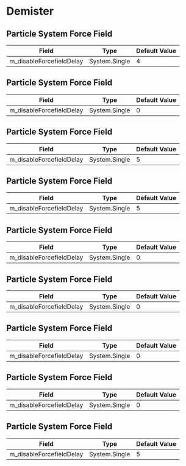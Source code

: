 # Demister

## Particle System Force Field

|Field|Type|Default Value|
|-----|----|-------------|
|m_disableForcefieldDelay|System.Single|4|

## Particle System Force Field

|Field|Type|Default Value|
|-----|----|-------------|
|m_disableForcefieldDelay|System.Single|0|

## Particle System Force Field

|Field|Type|Default Value|
|-----|----|-------------|
|m_disableForcefieldDelay|System.Single|5|

## Particle System Force Field

|Field|Type|Default Value|
|-----|----|-------------|
|m_disableForcefieldDelay|System.Single|5|

## Particle System Force Field

|Field|Type|Default Value|
|-----|----|-------------|
|m_disableForcefieldDelay|System.Single|0|

## Particle System Force Field

|Field|Type|Default Value|
|-----|----|-------------|
|m_disableForcefieldDelay|System.Single|0|

## Particle System Force Field

|Field|Type|Default Value|
|-----|----|-------------|
|m_disableForcefieldDelay|System.Single|0|

## Particle System Force Field

|Field|Type|Default Value|
|-----|----|-------------|
|m_disableForcefieldDelay|System.Single|0|

## Particle System Force Field

|Field|Type|Default Value|
|-----|----|-------------|
|m_disableForcefieldDelay|System.Single|5|


